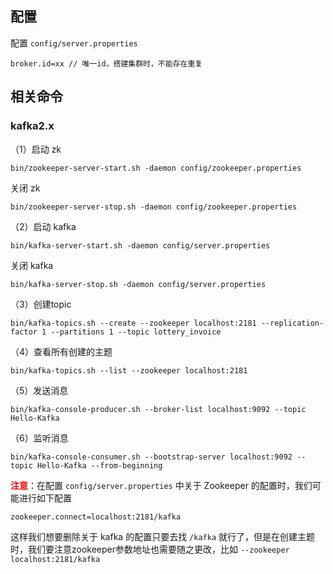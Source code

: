 ## 配置

配置 `config/server.properties`

```
broker.id=xx // 唯一id，搭建集群时，不能存在重复
```

## 相关命令

### kafka2.x

（1）启动 zk

```shell
bin/zookeeper-server-start.sh -daemon config/zookeeper.properties
```

关闭 zk

```shell
bin/zookeeper-server-stop.sh -daemon config/zookeeper.properties
```

（2）启动 kafka

```shell
bin/kafka-server-start.sh -daemon config/server.properties
```

关闭 kafka

```shell
bin/kafka-server-stop.sh -daemon config/server.properties
```

（3）创建topic

```shell
bin/kafka-topics.sh --create --zookeeper localhost:2181 --replication-factor 1 --partitions 1 --topic lottery_invoice
```

（4）查看所有创建的主题

```shell
bin/kafka-topics.sh --list --zookeeper localhost:2181
```

（5）发送消息

```shell
bin/kafka-console-producer.sh --broker-list localhost:9092 --topic Hello-Kafka
```

（6）监听消息

```shell
bin/kafka-console-consumer.sh --bootstrap-server localhost:9092 --topic Hello-Kafka --from-beginning
```

<font color=red style="font-weight:bold;">注意</font>：在配置 `config/server.properties` 中关于 Zookeeper 的配置时，我们可能进行如下配置

```shell
zookeeper.connect=localhost:2181/kafka
```

这样我们想要删除关于 kafka 的配置只要去找 `/kafka` 就行了，但是在创建主题时，我们要注意zookeeper参数地址也需要随之更改，比如 `--zookeeper localhost:2181/kafka`
